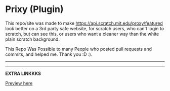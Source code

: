 # Prixy (Plugin)

  This repo/site was made to make https://api.scratch.mit.edu/proxy/featured look better on a 3rd party safe website, for scratch users, who can't login to scratch, but can see this, or users who want a cleaner way than the white plain scratch background.
  
 This Repo Was Possible to many People who posted pull requests and commits, and helped me. Thank you :D :).
 <hr>
 
 -------------------------
 
 **EXTRA LINKKKS**
 
 [Preview here](https://github.com/gitcowor/prixy/blob/a7d383ea209fbe2714f11740c16307a8b12a59d8/demo/preview.md)
 
